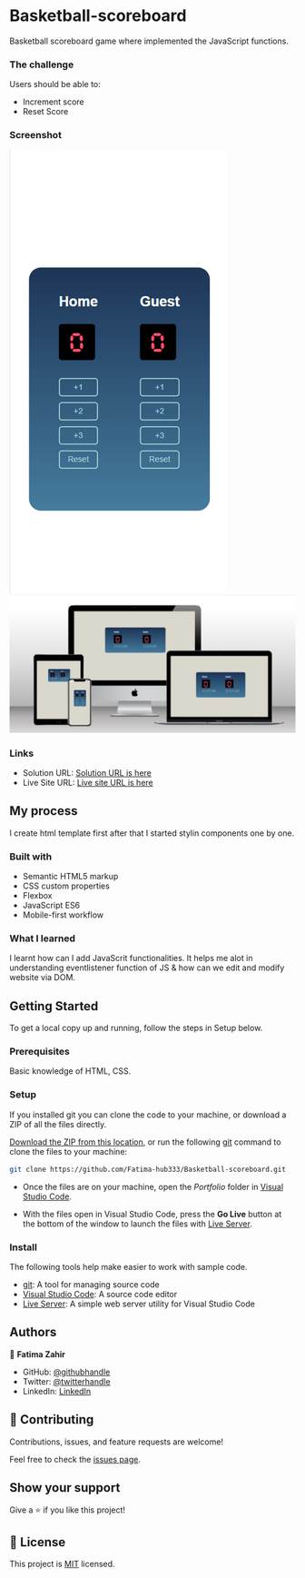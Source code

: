 # Basketball-scoreboard
Basketball scoreboard game where implemented the JavaScript functions.

### The challenge

Users should be able to:

- Increment score 
- Reset Score

### Screenshot

![](mobile-view.png)
![](desktop-view.png)

### Links

- Solution URL: [Solution URL is here](https://github.com/Fatima-hub333/Basketball-scoreboard.git)
- Live Site URL: [Live site URL is here](https://stellar-semifreddo-c43fbf.netlify.app)

## My process
I create html template first after that I started stylin components one by one.
### Built with

- Semantic HTML5 markup
- CSS custom properties
- Flexbox
- JavaScript ES6
- Mobile-first workflow

### What I learned

I learnt how can I add JavaScrit functionalities. It helps me alot in understanding eventlistener function of JS & how can we edit and modify website via DOM. 

## Getting Started
To get a local copy up and running, follow the steps in Setup below.

### Prerequisites
Basic knowledge of HTML, CSS.

### Setup
If you installed git you can clone the code to your machine, or download a ZIP of all the files directly.

[Download the ZIP from this location](https://github.com/Fatima-hub333/Basketball-scoreboard/archive/refs/heads/main.zip), or run the following [git](https://git-scm.com/downloads) command to clone the files to your machine:

```bash
git clone https://github.com/Fatima-hub333/Basketball-scoreboard.git
```

- Once the files are on your machine, open the _Portfolio_ folder in [Visual Studio Code](https://code.visualstudio.com/).

- With the files open in Visual Studio Code, press the **Go Live** button at the bottom of the window to launch the files with [Live Server](https://marketplace.visualstudio.com/items?itemName=ritwickdey.LiveServer).

### Install

The following tools help make easier to work with sample code.

- [git](https://git-scm.com/downloads): A tool for managing source code
- [Visual Studio Code](https://code.visualstudio.com/): A source code editor
- [Live Server](https://marketplace.visualstudio.com/items?itemName=ritwickdey.LiveServer): A simple web server utility for Visual Studio Code

## Authors

👤 **Fatima Zahir**

- GitHub: [@githubhandle](https://github.com/Fatima-hub333)
- Twitter: [@twitterhandle](https://twitter.com/Fatima_developr)
- LinkedIn: [LinkedIn](https://www.linkedin.com/in/fatimaa-zahir/)

## 🤝 Contributing

Contributions, issues, and feature requests are welcome!

Feel free to check the [issues page](https://github.com/Fatima-hub333/Basketball-scoreboard/issues).

## Show your support

Give a ⭐️ if you like this project!


## 📝 License

This project is [MIT](./MIT.md) licensed.